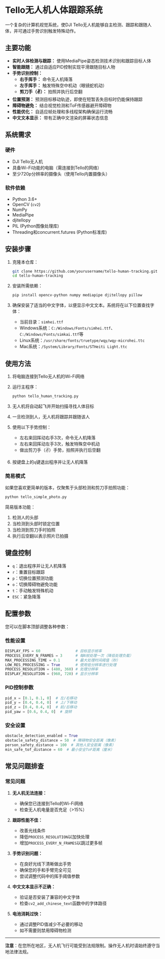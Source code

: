 # Tello无人机人体跟踪系统

一个复杂的计算机视觉系统，使DJI Tello无人机能够自主检测、跟踪和跟随人体，并可通过手势识别触发特殊动作。

## 主要功能

- **实时人体检测与跟踪：** 使用MediaPipe姿态检测技术识别和跟踪目标人体
- **智能跟随：** 通过自适应PID控制实现平滑跟随目标人物
- **手势识别控制：**
  - **右手挥手：** 命令无人机降落
  - **左手挥手：** 触发特殊空中机动（眼镜蛇机动）
  - **剪刀手（✌️）：** 拍照并执行后空翻
- **位置预测：** 预测目标移动轨迹，即使在短暂丢失目标时仍能保持跟踪
- **障碍物避免：** 结合视觉检测和ToF传感器避开障碍物
- **性能优化：** 自适应帧处理和多线程架构确保运行流畅
- **中文文本显示：** 带有正确中文渲染的屏幕状态信息

## 系统需求

### 硬件
- DJI Tello无人机
- 具备Wi-Fi功能的电脑（需连接到Tello的网络）
- 至少720p分辨率的摄像头（使用Tello内置摄像头）

### 软件依赖
- Python 3.6+
- OpenCV (`cv2`)
- NumPy
- MediaPipe
- djitellopy
- PIL (Python图像处理库)
- Threading和concurrent.futures (Python标准库)

## 安装步骤

1. 克隆本仓库：
   ```bash
   git clone https://github.com/yourusername/tello-human-tracking.git
   cd tello-human-tracking
   ```

2. 安装所需依赖：
   ```bash
   pip install opencv-python numpy mediapipe djitellopy pillow
   ```

3. 确保安装了适当的中文字体，以便显示中文文本。系统将在以下位置查找字体：
   - 当前目录：`simhei.ttf`
   - Windows系统：`C:/Windows/Fonts/simhei.ttf`、`C:/Windows/Fonts/simkai.ttf`等
   - Linux系统：`/usr/share/fonts/truetype/wqy/wqy-microhei.ttc`
   - Mac系统：`/System/Library/Fonts/STHeiti Light.ttc`

## 使用方法

1. 将电脑连接到Tello无人机的Wi-Fi网络

2. 运行主程序：
   ```bash
   python tello_human_tracking.py
   ```

3. 无人机将自动起飞并开始扫描寻找人体目标

4. 一旦检测到人，无人机将跟踪并跟随该人

5. 使用以下手势控制：
   - 左右来回挥动右手3次，命令无人机降落
   - 左右来回挥动左手3次，触发特殊空中机动
   - 做出剪刀手（✌️）手势，拍照并执行后空翻

6. 按键盘上的`q`键退出程序并让无人机降落

### 简易模式

如果您喜欢更简单的版本，仅聚焦于头部检测和剪刀手拍照功能：

```bash
python tello_simple_photo.py
```

简易版本功能：
1. 检测人的头部
2. 当检测到头部时锁定位置
3. 当检测到剪刀手时拍照
4. 执行后空翻以表示照片已拍摄

## 键盘控制

- `q`：退出程序并让无人机降落
- `r`：重置目标跟踪
- `p`：切换位置预测功能
- `o`：切换障碍物避免功能
- `t`：手动触发特殊机动
- `ESC`：紧急降落

## 配置参数

您可以在脚本顶部调整各种参数：

### 性能设置
```python
DISPLAY_FPS = 60                # 目标显示帧率
PROCESS_EVERY_N_FRAMES = 3      # 每N帧处理一次（降低处理负载）
MAX_PROCESSING_TIME = 0.1       # 最大处理时间阈值（秒）
LOW_RES_PROCESSING = True       # 使用低分辨率进行处理
PROCESS_RESOLUTION = (480, 360) # 处理分辨率
DISPLAY_RESOLUTION = (960, 720) # 显示分辨率
```

### PID控制参数
```python
pid_x = [0.1, 0.1, 0]  # 左/右移动
pid_y = [0.4, 0.4, 0]  # 上/下移动
pid_z = [0.4, 0.4, 0]  # 前/后移动
pid_yaw = [0.6, 0.4, 0]  # 旋转
```

### 安全设置
```python
obstacle_detection_enabled = True
obstacle_safety_distance = 50  # 障碍物安全距离（像素）
person_safety_distance = 100  # 其他人安全距离（像素）
min_safe_tof_distance = 60  # 最小安全ToF距离（厘米）
```

## 常见问题排查

### 常见问题

1. **无人机无法连接：**
   - 确保您已连接到Tello的Wi-Fi网络
   - 检查无人机电量是否充足（>15%）

2. **跟踪性能不佳：**
   - 改善光线条件
   - 降低`PROCESS_RESOLUTION`以加快处理
   - 增加`PROCESS_EVERY_N_FRAMES`以跳过更多帧

3. **手势识别问题：**
   - 在良好光线下清晰做出手势
   - 确保您的手和手臂完全可见
   - 尝试调整代码中的挥手阈值参数

4. **中文文本显示不正确：**
   - 验证是否安装了兼容的中文字体
   - 检查`cv2_add_chinese_text`函数中的字体路径

5. **电池消耗过快：**
   - 通过调整PID值减少不必要的移动
   - 如不需要则禁用障碍物检测
---

**注意**：在您所在地区，无人机飞行可能受到法规限制。操作无人机时请始终遵守当地法律法规。
